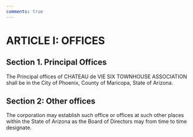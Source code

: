 ```yaml
---
comments: true
---
```


# ARTICLE I: OFFICES

## Section 1. Principal Offices
The Principal offices of CHATEAU de VIE SIX TOWNHOUSE ASSOCIATION shall be in the City of Phoenix, County of Maricopa, State of Arizona.

## Section 2: Other offices
The corporation may establish such office or offices at such other places within the State of Arizona as the Board of Directors may from time to time designate.